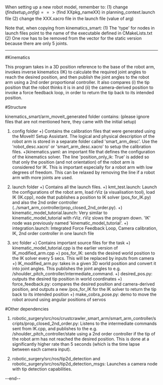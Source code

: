When setting up a new robot model, remember to:
(1) change ($find setup_config) ==> ($find XXpkg_nameXX) in planning_context.launch file
(2) change the XXX.xacro file in the launch file (value of arg)

Note that, when copying from kinematics_smart:
(1) The 'type' for nodes in launch files point to the name of the executable defined in CMakeLists.txt
(2) One row has to be removed from the vector for the static version because there are only 5 joints.

----

#Kinematics

This program takes in a 3D position reference to the base of the robot arm, invokes inverse kinematics (IK) to calculate the required joint angles to reach the desired position, and then publish the joint angles to the robot arm using a 2nd order proportional controller. It also compares (i) the tip position that the robot thinks it is in and (ii) the camera-derived position to invoke a force feedback loop, in order to return the tip back to its intended position.
 
#Structure

kinematics_smart/arm_moveit_generated folder contains:
(please ignore files that are not mentioned here, they came with the initial setup)

1) config folder
    +) Contains the calibration files that were generated using the MoveIt! Setup Assistant. The logical and physical description of the robot arm is stored in a separate folder called 'smart_arm_desc'. Use the 'robot_desc.xacro' or 'smart_arm_desc.xacro' to setup the calibration files.
    +)kinematics.yaml: an important file that defines the configuration of the kinematics solver. The line 'position_only_ik: True' is added so that only the position (and not orientation) of the robot arm is considered for IK. This is important especially for a robot arm with low degrees of freedom. This can be relaxed by removing the line if a robot arm with more joints are used.
    
2) launch folder
    +) Contains all the launch files. 
    +) kmt_test.launch: Launch the configurations of the robot arm, load rViz (a visualisation tool), load IK (IK.cpp), node that publishes a position to IK solver (pos_for_IK.py) and also the 2nd order controller (../smart_arm_controller/prop_closed_2nd_order.py). 
    +) kinematic_model_tutorial.launch: Very similar to kinematic_model_tutorial with rViz. rViz slows the program down. 'IK' node was previously named 'kinematic_model_tutorial'.
    +) integration.launch: Integrated Force Feedback Loop, Camera calibration, IK, 2nd order controller in one launch file
    
3) src folder
    +) Contains important source files for the task
    +) kinematic_model_tutorial.cpp is the earlier version of IK_modified_arm.cpp
    +) pos_for_IK: sends the desired world position to the IK solver every 5 secs. This will be replaced by inputs from camera
    +) IK_modified_arm.py: takes in a given 3D world position and convert it into joint angles. This publishes the joint angles to e.g. /shoulder_pitch_controller/intermediate_command.
    +) desired_pos.py: outputs the desired tip position in world coordinates
    +) force_feedback.py: compares the desired position and camera-derived position, and outputs a new /pos_for_IK for the IK solver to return the tip back to its intended position
    +) make_cobra_pose.py: demo to move the robot around using angular positions of servos
    
#Other dependencies

1. robotic_surgery/src/ros/crustcrawler_smart_arm/smart_arm_controller/scripts/prop_closed_2nd_order.py: Listens to the intermediate commands sent from IK.cpp, and publishes to the e.g. /shoulder_pitch_controller/state using a 2nd order controller if the tip of the robot arm has not reached the desired position. This is done at a significantly higher rate than 5 seconds (which is the time lapse between each camera input).

2. robotic_surgery/src/ros/tip2d_detection and robotic_surgery/src/ros/tip2d_detection_msgs: Launches a camera node with tip detection capabilities. 
    
--end--
